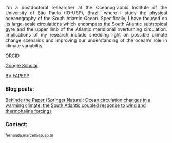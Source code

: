 <p style="text-align: justify;">
I'm a postdoctoral researcher at the Oceanographic Institute of the University of São Paulo (IO-USP), Brazil, where I study the physical oceanography of the South Atlantic Ocean. Specifically, I have focused on its large-scale circulations which encompass the South Atlantic subtropical gyre and the upper limb of the Atlantic meridional overturning circulation. Implications of my research include shedding light on possible climate change scenarios and improving our understanding of the ocean’s role in climate variability.
</p>

[ORCID](https://orcid.org/0000-0003-3084-707X)

[Google Scholar](https://scholar.google.com.br/citations?hl=&user=2r_9Dr4AAAAJ)

[BV FAPESP](https://bv.fapesp.br/en/pesquisador/696864/fernanda-marcello-de-oliveira/)

### Blog posts:
[Behinde the Paper (Springer Nature): Ocean circulation changes in a warming climate: the South Atlantic coupled response to wind and thermohaline forcings](https://communities.springernature.com/posts/ocean-circulation-changes-in-a-warming-climate-the-south-atlantic-coupled-response-to-wind-and-thermohaline-forcings)

### Contact:
<p style="font-size:12px; font-weight:normal">fernanda.marcello@usp.br</p>



